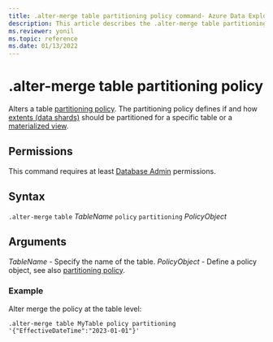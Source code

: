 ```yaml
---
title: .alter-merge table partitioning policy command- Azure Data Explorer
description: This article describes the .alter-merge table partitioning policy command in Azure Data Explorer.
ms.reviewer: yonil
ms.topic: reference
ms.date: 01/13/2022
---
```

# .alter-merge table partitioning policy

Alters a table [partitioning policy](partitioningpolicy.md). The partitioning policy defines if and how [extents (data shards)](../management/extents-overview.md) should be partitioned for a specific table or a [materialized view](materialized-views/materialized-view-overview.md).

## Permissions

This command requires at least [Database Admin](access-control/role-based-access-control.md) permissions.

## Syntax

`.alter-merge` `table` *TableName* `policy` `partitioning` *PolicyObject*

## Arguments

*TableName* - Specify the name of the table.
*PolicyObject* - Define a policy object, see also [partitioning policy](partitioningpolicy.md).

### Example

Alter merge the policy at the table level:

```kusto
.alter-merge table MyTable policy partitioning '{"EffectiveDateTime":"2023-01-01"}'
```
